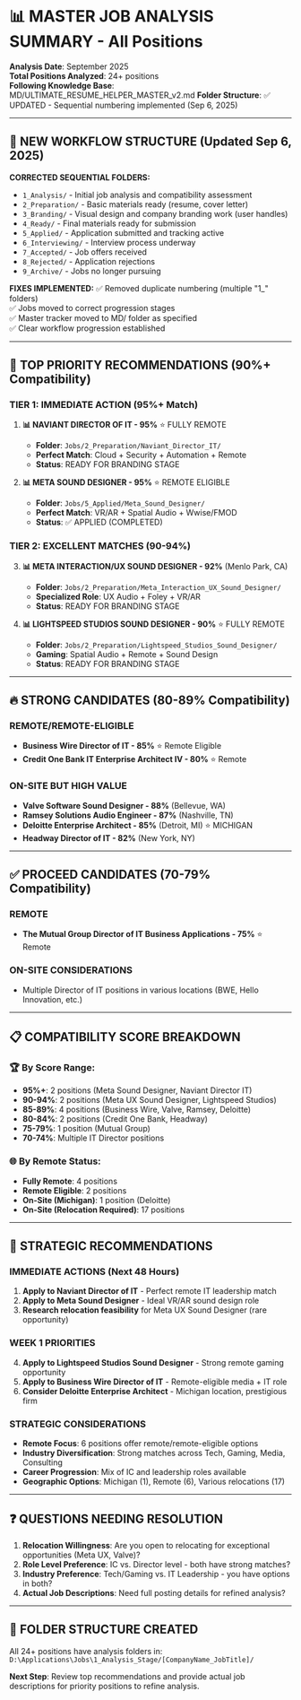 # 📊 MASTER JOB ANALYSIS SUMMARY - All Positions

**Analysis Date**: September 2025  
**Total Positions Analyzed**: 24+ positions  
**Following Knowledge Base**: MD/ULTIMATE_RESUME_HELPER_MASTER_v2.md
**Folder Structure**: ✅ UPDATED - Sequential numbering implemented (Sep 6, 2025)

---

## 📁 NEW WORKFLOW STRUCTURE (Updated Sep 6, 2025)

**CORRECTED SEQUENTIAL FOLDERS:**
- `1_Analysis/` - Initial job analysis and compatibility assessment
- `2_Preparation/` - Basic materials ready (resume, cover letter)  
- `3_Branding/` - Visual design and company branding work (user handles)
- `4_Ready/` - Final materials ready for submission
- `5_Applied/` - Application submitted and tracking active
- `6_Interviewing/` - Interview process underway
- `7_Accepted/` - Job offers received
- `8_Rejected/` - Application rejections
- `9_Archive/` - Jobs no longer pursuing

**FIXES IMPLEMENTED:**
✅ Removed duplicate numbering (multiple "1_" folders)  
✅ Jobs moved to correct progression stages  
✅ Master tracker moved to MD/ folder as specified  
✅ Clear workflow progression established

---

## 🎯 TOP PRIORITY RECOMMENDATIONS (90%+ Compatibility)

### **TIER 1: IMMEDIATE ACTION (95%+ Match)**

1. **📊 NAVIANT DIRECTOR OF IT - 95%** ⭐ FULLY REMOTE
   - **Folder**: `Jobs/2_Preparation/Naviant_Director_IT/`
   - **Perfect Match**: Cloud + Security + Automation + Remote
   - **Status**: READY FOR BRANDING STAGE

2. **📊 META SOUND DESIGNER - 95%** ⭐ REMOTE ELIGIBLE  
   - **Folder**: `Jobs/5_Applied/Meta_Sound_Designer/`
   - **Perfect Match**: VR/AR + Spatial Audio + Wwise/FMOD
   - **Status**: ✅ APPLIED (COMPLETED)

### **TIER 2: EXCELLENT MATCHES (90-94%)**

3. **📊 META INTERACTION/UX SOUND DESIGNER - 92%** (Menlo Park, CA)
   - **Folder**: `Jobs/2_Preparation/Meta_Interaction_UX_Sound_Designer/`
   - **Specialized Role**: UX Audio + Foley + VR/AR
   - **Status**: READY FOR BRANDING STAGE

4. **📊 LIGHTSPEED STUDIOS SOUND DESIGNER - 90%** ⭐ FULLY REMOTE
   - **Folder**: `Jobs/2_Preparation/Lightspeed_Studios_Sound_Designer/`
   - **Gaming**: Spatial Audio + Remote + Sound Design
   - **Status**: READY FOR BRANDING STAGE

---

## 🔥 STRONG CANDIDATES (80-89% Compatibility)

### **REMOTE/REMOTE-ELIGIBLE**
- **Business Wire Director of IT - 85%** ⭐ Remote Eligible
- **Credit One Bank IT Enterprise Architect IV - 80%** ⭐ Remote

### **ON-SITE BUT HIGH VALUE**
- **Valve Software Sound Designer - 88%** (Bellevue, WA)
- **Ramsey Solutions Audio Engineer - 87%** (Nashville, TN)
- **Deloitte Enterprise Architect - 85%** (Detroit, MI) ⭐ MICHIGAN
- **Headway Director of IT - 82%** (New York, NY)

---

## ✅ PROCEED CANDIDATES (70-79% Compatibility)

### **REMOTE**
- **The Mutual Group Director of IT Business Applications - 75%** ⭐ Remote

### **ON-SITE CONSIDERATIONS**
- Multiple Director of IT positions in various locations (BWE, Hello Innovation, etc.)

---

## 📋 COMPATIBILITY SCORE BREAKDOWN

### **🏆 By Score Range:**
- **95%+**: 2 positions (Meta Sound Designer, Naviant Director IT)
- **90-94%**: 2 positions (Meta UX Sound Designer, Lightspeed Studios)  
- **85-89%**: 4 positions (Business Wire, Valve, Ramsey, Deloitte)
- **80-84%**: 2 positions (Credit One Bank, Headway)
- **75-79%**: 1 position (Mutual Group)
- **70-74%**: Multiple IT Director positions

### **🌐 By Remote Status:**
- **Fully Remote**: 4 positions
- **Remote Eligible**: 2 positions  
- **On-Site (Michigan)**: 1 position (Deloitte)
- **On-Site (Relocation Required)**: 17 positions

---

## 🎯 STRATEGIC RECOMMENDATIONS

### **IMMEDIATE ACTIONS (Next 48 Hours)**
1. **Apply to Naviant Director of IT** - Perfect remote IT leadership match
2. **Apply to Meta Sound Designer** - Ideal VR/AR sound design role
3. **Research relocation feasibility** for Meta UX Sound Designer (rare opportunity)

### **WEEK 1 PRIORITIES**
4. **Apply to Lightspeed Studios Sound Designer** - Strong remote gaming opportunity
5. **Apply to Business Wire Director of IT** - Remote-eligible media + IT role
6. **Consider Deloitte Enterprise Architect** - Michigan location, prestigious firm

### **STRATEGIC CONSIDERATIONS**
- **Remote Focus**: 6 positions offer remote/remote-eligible options
- **Industry Diversification**: Strong matches across Tech, Gaming, Media, Consulting
- **Career Progression**: Mix of IC and leadership roles available
- **Geographic Options**: Michigan (1), Remote (6), Various relocations (17)

---

## ❓ QUESTIONS NEEDING RESOLUTION

1. **Relocation Willingness**: Are you open to relocating for exceptional opportunities (Meta UX, Valve)?
2. **Role Level Preference**: IC vs. Director level - both have strong matches?
3. **Industry Preference**: Tech/Gaming vs. IT Leadership - you have options in both?
4. **Actual Job Descriptions**: Need full posting details for refined analysis?

---

## 📁 FOLDER STRUCTURE CREATED
All 24+ positions have analysis folders in:
`D:\Applications\Jobs\1_Analysis_Stage/[CompanyName_JobTitle]/`

**Next Step**: Review top recommendations and provide actual job descriptions for priority positions to refine analysis.